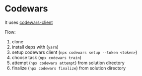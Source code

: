 # Codewars

It uses [codewars-client](https://github.com/shime/codewars)

Flow:

1. clone
1. install deps with (`yarn`)
1. setup codewars client (`npx codewars setup --token <token>`)
1. choose task (`npx codewars train`)
1. attempt (`npx codewars attempt`) from solution directory
1. finalize (`npx codewars finalize`) from solution directory
